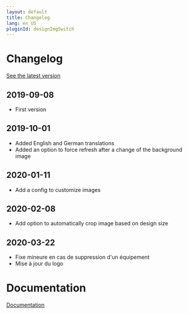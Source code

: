 ```yaml
---
layout: default
title: Changelog
lang: en_US
pluginId: designImgSwitch
---
```


# Changelog

[See the latest version](#tocAnchor-1-1-5)

## 2019-09-08

- First version

## 2019-10-01

- Added English and German translations
- Added an option to force refresh after a change of the background image

## 2020-01-11

- Add a config to customize images

## 2020-02-08

- Add option to automatically crop image based on design size

## 2020-03-22

- Fixe mineure en cas de suppression d'un équipement
- Mise à jour du logo

# Documentation

[Documentation]({{site.baseurl}}/)
